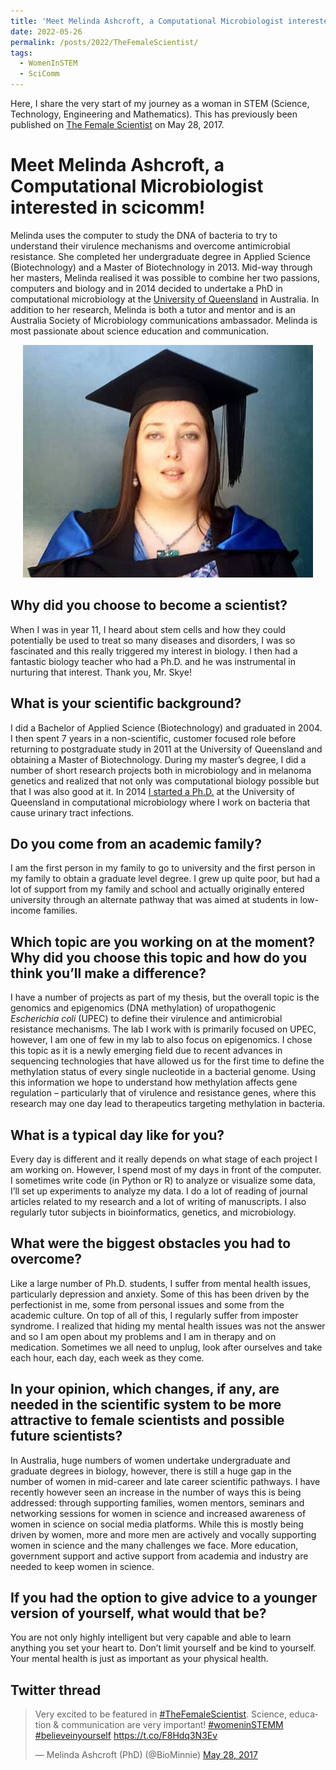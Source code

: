 ```yaml
---
title: 'Meet Melinda Ashcroft, a Computational Microbiologist interested in scicomm!'
date: 2022-05-26
permalink: /posts/2022/TheFemaleScientist/
tags:
  - WomenInSTEM
  - SciComm
---
```


Here, I share the very start of my journey as a woman in STEM (Science, Technology, Engineering and Mathematics). This has previously been published on [The Female Scientist](https://thefemalescientist.com/portrait/melinda-ashcroft/782/meet-melinda-ashcroft-a-computational-microbiologist-interested-in-scicomm/) on May 28, 2017.


Meet Melinda Ashcroft, a Computational Microbiologist interested in scicomm!
======

Melinda uses the computer to study the DNA of bacteria to try to understand their virulence mechanisms and overcome antimicrobial resistance. She completed her undergraduate degree in Applied Science (Biotechnology) and a Master of Biotechnology in 2013. Mid-way through her masters, Melinda realised it was possible to combine her two passions, computers and biology and in 2014 decided to undertake a PhD in computational microbiology at the [University of Queensland](https://uq.edu.au/) in Australia. In addition to her research, Melinda is both a tutor and mentor and is an Australia Society of Microbiology communications ambassador. Melinda is most passionate about science education and communication.

<p align="center">
<img src="/images/Melinda_Masters_Graduation.jpg" alt="Melinda in her graduation gown for her Masters of Biotechnology">
</p>

Why did you choose to become a scientist?
------
When I was in year 11, I heard about stem cells and how they could potentially be used to treat so many diseases and disorders, I was so fascinated and this really triggered my interest in biology. I then had a fantastic biology teacher who had a Ph.D. and he was instrumental in nurturing that interest. Thank you, Mr. Skye!

What is your scientific background?
------
I did a Bachelor of Applied Science (Biotechnology) and graduated in 2004. I then spent 7 years in a non-scientific, customer focused role before returning to postgraduate study in 2011 at the University of Queensland and obtaining a Master of Biotechnology. During my master’s degree, I did a number of short research projects both in microbiology and in melanoma genetics and realized that not only was computational biology possible but that I was also good at it. In 2014 [I started a Ph.D.](https://scmb.uq.edu.au/profile/1107/melinda-ashcroft) at the University of Queensland in computational microbiology where I work on bacteria that cause urinary tract infections.

Do you come from an academic family?
------
I am the first person in my family to go to university and the first person in my family to obtain a graduate level degree. I grew up quite poor, but had a lot of support from my family and school and actually originally entered university through an alternate pathway that was aimed at students in low-income families.

Which topic are you working on at the moment? Why did you choose this topic and how do you think you’ll make a difference?
------
I have a number of projects as part of my thesis, but the overall topic is the genomics and epigenomics (DNA methylation) of uropathogenic _Escherichia coli_ (UPEC) to define their virulence and antimicrobial resistance mechanisms. The lab I work with is primarily focused on UPEC, however, I am one of few in my lab to also focus on epigenomics. I chose this topic as it is a newly emerging field due to recent advances in sequencing technologies that have allowed us for the first time to define the methylation status of every single nucleotide in a bacterial genome. Using this information we hope to understand how methylation affects gene regulation – particularly that of virulence and resistance genes, where this research may one day lead to therapeutics targeting methylation in bacteria.

What is a typical day like for you?
------
Every day is different and it really depends on what stage of each project I am working on. However, I spend most of my days in front of the computer. I sometimes write code (in Python or R) to analyze or visualize some data, I’ll set up experiments to analyze my data. I do a lot of reading of journal articles related to my research and a lot of writing of manuscripts. I also regularly tutor subjects in bioinformatics, genetics, and microbiology.

What were the biggest obstacles you had to overcome?
------
Like a large number of Ph.D. students, I suffer from mental health issues, particularly depression and anxiety. Some of this has been driven by the perfectionist in me, some from personal issues and some from the academic culture. On top of all of this, I regularly suffer from imposter syndrome. I realized that hiding my mental health issues was not the answer and so I am open about my problems and I am in therapy and on medication. Sometimes we all need to unplug, look after ourselves and take each hour, each day, each week as they come.

In your opinion, which changes, if any, are needed in the scientific system to be more attractive to female scientists and possible future scientists?
------
In Australia, huge numbers of women undertake undergraduate and graduate degrees in biology, however, there is still a huge gap in the number of women in mid-career and late career scientific pathways. I have recently however seen an increase in the number of ways this is being addressed: through supporting families, women mentors, seminars and networking sessions for women in science and increased awareness of women in science on social media platforms. While this is mostly being driven by women, more and more men are actively and vocally supporting women in science and the many challenges we face. More education, government support and active support from academia and industry are needed to keep women in science.

If you had the option to give advice to a younger version of yourself, what would that be?
------
You are not only highly intelligent but very capable and able to learn anything you set your heart to. Don’t limit yourself and be kind to yourself. Your mental health is just as important as your physical health.

Twitter thread
------

<blockquote class="twitter-tweet"><p lang="en" dir="ltr">Very excited to be featured in <a href="https://twitter.com/hashtag/TheFemaleScientist?src=hash&amp;ref_src=twsrc%5Etfw">#TheFemaleScientist</a>. Science, education &amp; communication are very important! <a href="https://twitter.com/hashtag/womeninSTEMM?src=hash&amp;ref_src=twsrc%5Etfw">#womeninSTEMM</a> <a href="https://twitter.com/hashtag/believeinyourself?src=hash&amp;ref_src=twsrc%5Etfw">#believeinyourself</a> <a href="https://t.co/F8Hdq3N3Ev">https://t.co/F8Hdq3N3Ev</a></p>&mdash; Melinda Ashcroft (PhD) (@BioMinnie) <a href="https://twitter.com/BioMinnie/status/868799471836057600?ref_src=twsrc%5Etfw">May 28, 2017</a></blockquote> <script async src="https://platform.twitter.com/widgets.js" charset="utf-8"></script>
